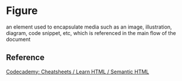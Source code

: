 # Figure

an element used to encapsulate media such as an image, illustration, diagram, code snippet, etc, which is referenced in the main flow of the document

## Reference

[Codecademy: Cheatsheets / Learn HTML / Semantic HTML](https://www.codecademy.com/learn/paths/web-development/tracks/learn-html-web-dev-path/modules/learn-semantic-html/cheatsheet)
